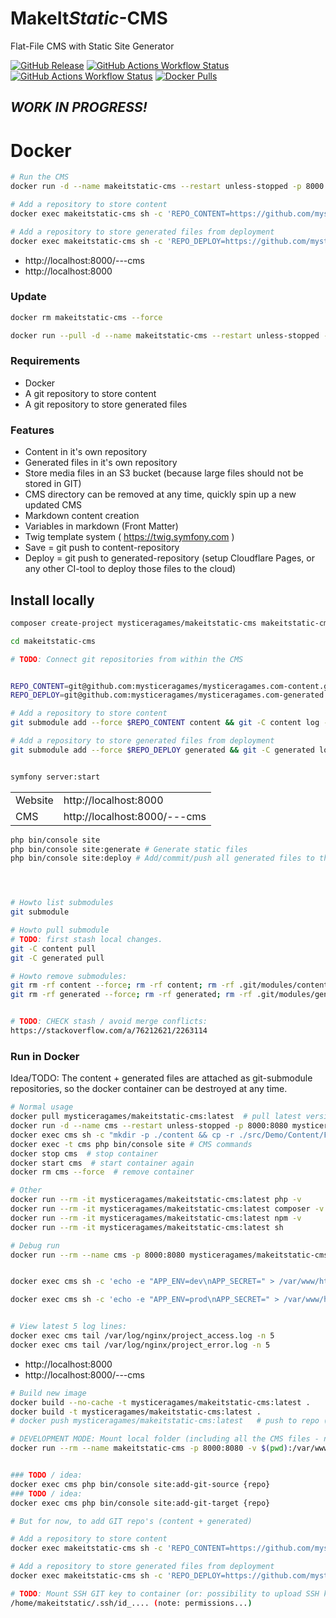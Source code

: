 # **MakeIt***Static*-CMS

Flat-File CMS with Static Site Generator

[![GitHub Release](https://img.shields.io/github/v/release/mysticeragames/MakeItStatic-CMS?sort=semver&label=Release)](https://github.com/mysticeragames/MakeItStatic-CMS/releases/latest)
[![GitHub Actions Workflow Status](https://img.shields.io/github/actions/workflow/status/mysticeragames/MakeItStatic-CMS/docker-image-release.yml?branch=main&label=Docker%20Release)](https://github.com/mysticeragames/MakeItStatic-CMS/actions/workflows/docker-image-release.yml)
[![GitHub Actions Workflow Status](https://img.shields.io/github/actions/workflow/status/mysticeragames/MakeItStatic-CMS/docker-image-dev-main.yml?branch=main&label=Docker%20dev-main)](https://github.com/mysticeragames/MakeItStatic-CMS/actions/workflows/docker-image-dev-main.yml)
[![Docker Pulls](https://img.shields.io/docker/pulls/mysticeragames/makeitstatic-cms?label=Docker%20Pulls)](https://hub.docker.com/r/mysticeragames/makeitstatic-cms)

## *WORK IN PROGRESS!*

# Docker

```bash
# Run the CMS
docker run -d --name makeitstatic-cms --restart unless-stopped -p 8000:8080 mysticeragames/makeitstatic-cms:latest

# Add a repository to store content
docker exec makeitstatic-cms sh -c 'REPO_CONTENT=https://github.com/mysticeragames/mysticeragames.com-content.git && git submodule add --force $REPO_CONTENT content && git -C content log --oneline -1 || ( echo "no commits yet" && cp -r ./src/Demo/Content/Minimal/* ./content && git -C content add . && git -C content commit -m "initial" && git -C content push -u origin $(git -C content branch --show-current) && rm -r content && git submodule add --force $REPO_CONTENT content );'

# Add a repository to store generated files from deployment
docker exec makeitstatic-cms sh -c 'REPO_DEPLOY=https://github.com/mysticeragames/mysticeragames.com-generated.git && git submodule add --force $REPO_DEPLOY generated && git -C generated log --oneline -1 || ( echo "no commits yet" && cp -r src/Demo/Generated/* generated && git -C generated add . && git -C generated commit -m "initial" && git -C generated push -u origin $(git -C generated branch --show-current) && rm -r generated && git submodule add --force $REPO_DEPLOY generated )'
```

- http://localhost:8000/---cms
- http://localhost:8000

### Update

```bash
docker rm makeitstatic-cms --force

docker run --pull -d --name makeitstatic-cms --restart unless-stopped -p 8000:8080 mysticeragames/makeitstatic-cms:latest
```

### Requirements

- Docker
- A git repository to store content
- A git repository to store generated files

### Features

- Content in it's own repository
- Generated files in it's own repository
- Store media files in an S3 bucket (because large files should not be stored in GIT)
- CMS directory can be removed at any time, quickly spin up a new updated CMS
- Markdown content creation
- Variables in markdown (Front Matter)
- Twig template system ( https://twig.symfony.com )
- Save = git push to content-repository
- Deploy = git push to generated-repository (setup Cloudflare Pages, or any other CI-tool to deploy those files to the cloud)

## Install locally

```bash
composer create-project mysticeragames/makeitstatic-cms makeitstatic-cms "0.1.*"

cd makeitstatic-cms

# TODO: Connect git repositories from within the CMS


REPO_CONTENT=git@github.com:mysticeragames/mysticeragames.com-content.git
REPO_DEPLOY=git@github.com:mysticeragames/mysticeragames.com-generated.git

# Add a repository to store content
git submodule add --force $REPO_CONTENT content && git -C content log --oneline -1 || ( echo "no commits yet" && cp -r src/Demo/Content/Minimal/* content && git -C content add . && git -C content commit -m "initial" && git -C content push -u origin $(git -C content branch --show-current) && rm -r content && git submodule add --force $REPO_CONTENT content );

# Add a repository to store generated files from deployment
git submodule add --force $REPO_DEPLOY generated && git -C generated log --oneline -1 || ( echo "no commits yet" && cp -r src/Demo/Generated/* generated && git -C generated add . && git -C generated commit -m "initial" && git -C generated push -u origin $(git -C generated branch --show-current) && rm -r generated && git submodule add --force $REPO_DEPLOY generated )


symfony server:start
```

|  |  |
| ---- | --- |
| Website   | http://localhost:8000 |
| CMS       | http://localhost:8000/---cms |

```bash
php bin/console site
php bin/console site:generate # Generate static files
php bin/console site:deploy # Add/commit/push all generated files to the connected repository




# Howto list submodules
git submodule

# Howto pull submodule
# TODO: first stash local changes.
git -C content pull
git -C generated pull

# Howto remove submodules:
git rm -rf content --force; rm -rf content; rm -rf .git/modules/content
git rm -rf generated --force; rm -rf generated; rm -rf .git/modules/generated


# TODO: CHECK stash / avoid merge conflicts:
https://stackoverflow.com/a/76212621/2263114

```

### Run in Docker

Idea/TODO: The content + generated files are attached as git-submodule repositories, so the docker container can be destroyed at any time.

```bash
# Normal usage
docker pull mysticeragames/makeitstatic-cms:latest  # pull latest version
docker run -d --name cms --restart unless-stopped -p 8000:8080 mysticeragames/makeitstatic-cms:latest  # start container
docker exec cms sh -c "mkdir -p ./content && cp -r ./src/Demo/Content/Full/* ./content" # Copy demo content
docker exec -t cms php bin/console site # CMS commands
docker stop cms  # stop container
docker start cms  # start container again
docker rm cms --force  # remove container

# Other
docker run --rm -it mysticeragames/makeitstatic-cms:latest php -v
docker run --rm -it mysticeragames/makeitstatic-cms:latest composer -v
docker run --rm -it mysticeragames/makeitstatic-cms:latest npm -v
docker run --rm -it mysticeragames/makeitstatic-cms:latest sh

# Debug run
docker run --rm --name cms -p 8000:8080 mysticeragames/makeitstatic-cms:latest


docker exec cms sh -c 'echo -e "APP_ENV=dev\nAPP_SECRET=" > /var/www/html/.env.local && php bin/console cache:clear && /usr/sbin/nginx -s reload' # set env to dev

docker exec cms sh -c 'echo -e "APP_ENV=prod\nAPP_SECRET=" > /var/www/html/.env.local && php bin/console cache:clear && /usr/sbin/nginx -s reload' # set env to prod


# View latest 5 log lines:
docker exec cms tail /var/log/nginx/project_access.log -n 5
docker exec cms tail /var/log/nginx/project_error.log -n 5
```

- http://localhost:8000
- http://localhost:8000/---cms

```bash
# Build new image
docker build --no-cache -t mysticeragames/makeitstatic-cms:latest .
docker build -t mysticeragames/makeitstatic-cms:latest .
# docker push mysticeragames/makeitstatic-cms:latest   # push to repo (TODO: make Github Action that takes the Release version as tag)

# DEVELOPMENT MODE: Mount local folder (including all the CMS files - note: use APP_ENV=prod to avoid messages)
docker run --rm --name makeitstatic-cms -p 8000:8080 -v $(pwd):/var/www/html mysticeragames/makeitstatic-cms:latest


### TODO / idea:
docker exec cms php bin/console site:add-git-source {repo}
### TODO / idea:
docker exec cms php bin/console site:add-git-target {repo}

# But for now, to add GIT repo's (content + generated)

# Add a repository to store content
docker exec makeitstatic-cms sh -c 'REPO_CONTENT=https://github.com/mysticeragames/mysticeragames.com-content.git && git submodule add --force $REPO_CONTENT content && git -C content log --oneline -1 || ( echo "no commits yet" && cp -r ./src/Demo/Content/Minimal/* ./content && git -C content add . && git -C content commit -m "initial" && git -C content push -u origin $(git -C content branch --show-current) && rm -r content && git submodule add --force $REPO_CONTENT content );'

# Add a repository to store generated files from deployment
docker exec makeitstatic-cms sh -c 'REPO_DEPLOY=https://github.com/mysticeragames/mysticeragames.com-generated.git && git submodule add --force $REPO_DEPLOY generated && git -C generated log --oneline -1 || ( echo "no commits yet" && cp -r src/Demo/Generated/* generated && git -C generated add . && git -C generated commit -m "initial" && git -C generated push -u origin $(git -C generated branch --show-current) && rm -r generated && git submodule add --force $REPO_DEPLOY generated )'

# TODO: Mount SSH GIT key to container (or: possibility to upload SSH key)
/home/makeitstatic/.ssh/id_.... (note: permissions...)

```
